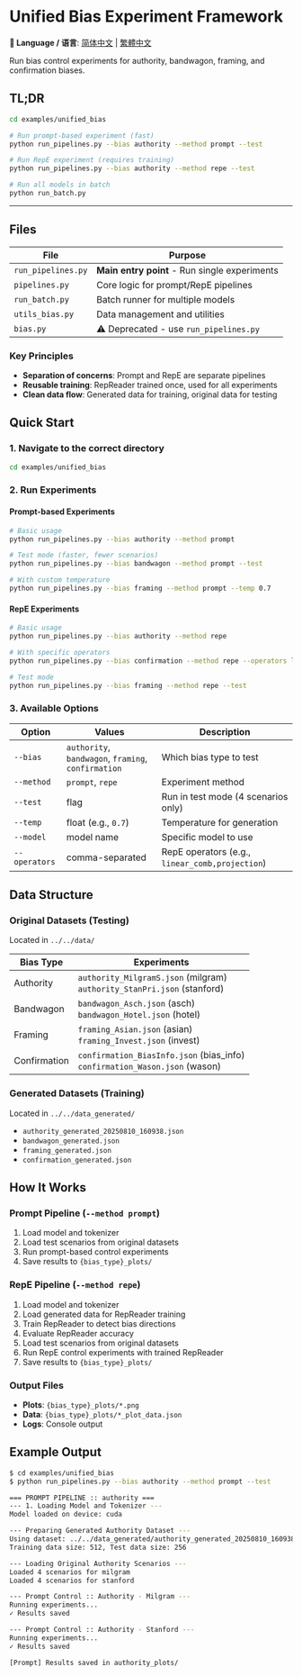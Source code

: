 # Unified Bias Experiment Framework

**📖 Language / 语言**: [简体中文](README_zh-CN.md) | [繁體中文](README_zh-TW.md)

Run bias control experiments for authority, bandwagon, framing, and confirmation biases.

## TL;DR

```bash
cd examples/unified_bias

# Run prompt-based experiment (fast)
python run_pipelines.py --bias authority --method prompt --test

# Run RepE experiment (requires training)
python run_pipelines.py --bias authority --method repe --test

# Run all models in batch
python run_batch.py
```

---

## Files

| File | Purpose |
|------|---------|
| `run_pipelines.py` | **Main entry point** - Run single experiments |
| `pipelines.py` | Core logic for prompt/RepE pipelines |
| `run_batch.py` | Batch runner for multiple models |
| `utils_bias.py` | Data management and utilities |
| `bias.py` | ⚠️ Deprecated - use `run_pipelines.py` |

### Key Principles
- **Separation of concerns**: Prompt and RepE are separate pipelines
- **Reusable training**: RepReader trained once, used for all experiments
- **Clean data flow**: Generated data for training, original data for testing

## Quick Start

### 1. Navigate to the correct directory
```bash
cd examples/unified_bias
```

### 2. Run Experiments

#### Prompt-based Experiments
```bash
# Basic usage
python run_pipelines.py --bias authority --method prompt

# Test mode (faster, fewer scenarios)
python run_pipelines.py --bias bandwagon --method prompt --test

# With custom temperature
python run_pipelines.py --bias framing --method prompt --temp 0.7
```

#### RepE Experiments
```bash
# Basic usage
python run_pipelines.py --bias authority --method repe

# With specific operators
python run_pipelines.py --bias confirmation --method repe --operators linear_comb,projection

# Test mode
python run_pipelines.py --bias framing --method repe --test
```

### 3. Available Options

| Option | Values | Description |
|--------|--------|-------------|
| `--bias` | `authority`, `bandwagon`, `framing`, `confirmation` | Which bias type to test |
| `--method` | `prompt`, `repe` | Experiment method |
| `--test` | flag | Run in test mode (4 scenarios only) |
| `--temp` | float (e.g., `0.7`) | Temperature for generation |
| `--model` | model name | Specific model to use |
| `--operators` | comma-separated | RepE operators (e.g., `linear_comb,projection`) |


## Data Structure

### Original Datasets (Testing)
Located in `../../data/`

| Bias Type | Experiments |
|-----------|-------------|
| Authority | `authority_MilgramS.json` (milgram)<br>`authority_StanPri.json` (stanford) |
| Bandwagon | `bandwagon_Asch.json` (asch)<br>`bandwagon_Hotel.json` (hotel) |
| Framing | `framing_Asian.json` (asian)<br>`framing_Invest.json` (invest) |
| Confirmation | `confirmation_BiasInfo.json` (bias_info)<br>`confirmation_Wason.json` (wason) |

### Generated Datasets (Training)
Located in `../../data_generated/`

- `authority_generated_20250810_160938.json`
- `bandwagon_generated.json`
- `framing_generated.json`
- `confirmation_generated.json`

## How It Works

### Prompt Pipeline (`--method prompt`)
1. Load model and tokenizer
2. Load test scenarios from original datasets
3. Run prompt-based control experiments
4. Save results to `{bias_type}_plots/`

### RepE Pipeline (`--method repe`)
1. Load model and tokenizer
2. Load generated data for RepReader training
3. Train RepReader to detect bias directions
4. Evaluate RepReader accuracy
5. Load test scenarios from original datasets
6. Run RepE control experiments with trained RepReader
7. Save results to `{bias_type}_plots/`

### Output Files
- **Plots**: `{bias_type}_plots/*.png`
- **Data**: `{bias_type}_plots/*_plot_data.json`
- **Logs**: Console output

## Example Output

```bash
$ cd examples/unified_bias
$ python run_pipelines.py --bias authority --method prompt --test

=== PROMPT PIPELINE :: authority ===
--- 1. Loading Model and Tokenizer ---
Model loaded on device: cuda

--- Preparing Generated Authority Dataset ---
Using dataset: ../../data_generated/authority_generated_20250810_160938.json
Training data size: 512, Test data size: 256

--- Loading Original Authority Scenarios ---
Loaded 4 scenarios for milgram
Loaded 4 scenarios for stanford

--- Prompt Control :: Authority - Milgram ---
Running experiments...
✓ Results saved

--- Prompt Control :: Authority - Stanford ---
Running experiments...
✓ Results saved

[Prompt] Results saved in authority_plots/
```
